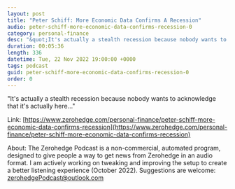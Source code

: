 ```yaml
---
layout: post
title: "Peter Schiff: More Economic Data Confirms A Recession"
audio: peter-schiff-more-economic-data-confirms-recession-0
category: personal-finance
desc: "&quot;It's actually a stealth recession because nobody wants to acknowledge that it's actually here...&quot;"
duration: 00:05:36
length: 336
datetime: Tue, 22 Nov 2022 19:00:00 +0000
tags: podcast
guid: peter-schiff-more-economic-data-confirms-recession-0
order: 0
---
```

&quot;It's actually a stealth recession because nobody wants to acknowledge that it's actually here...&quot;

Link: [https://www.zerohedge.com/personal-finance/peter-schiff-more-economic-data-confirms-recession](https://www.zerohedge.com/personal-finance/peter-schiff-more-economic-data-confirms-recession)

About: The Zerohedge Podcast is a non-commercial, automated program, designed to give people a way to get news from Zerohedge in an audio format.  I am actively working on tweaking and improving the setup to create a better listening experience (October 2022).  Suggestions are welcome: [zerohedgePodcast@outlook.com](mailto:zerohedgePodcast@outlook.com)